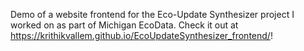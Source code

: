 Demo of a website frontend for the Eco-Update Synthesizer project I worked on as part of Michigan EcoData.
Check it out at https://krithikvallem.github.io/EcoUpdateSynthesizer_frontend/!
